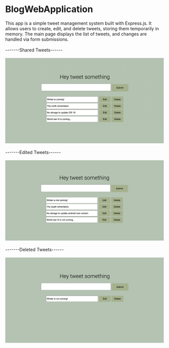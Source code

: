 # BlogWebApplication
This app is a simple tweet management system built with Express.js. It allows users to create, edit, and delete tweets, storing them temporarily in memory. The main page displays the list of tweets, and changes are handled via form submissions. <br> <br>
-------Shared Tweets------
<br> <br>
![viewTweet](viewTweet.jpg)
<br> <br>
-------Edited Tweets------
<br> <br>
![editTweet](editTweet.jpg)
<br> <br>
-------Deleted Tweets------
<br> <br>
![deleteTweet](deleteTweet.jpg)


